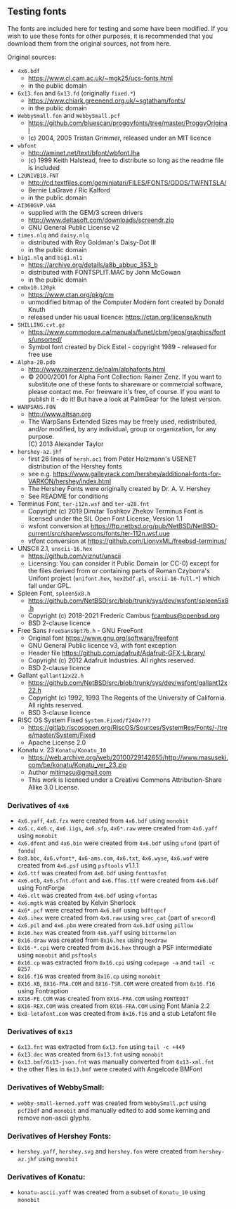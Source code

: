 ## Testing fonts

The fonts are included here for testing and some have been modified. If you wish to use these fonts
for other purposes, it is recommended that you download them from the original sources, not from here.

Original sources:
* `4x6.bdf`
  - https://www.cl.cam.ac.uk/~mgk25/ucs-fonts.html
  - in the public domain
* `6x13.fon` and `6x13.fd` (originally `fixed.*`)
  - https://www.chiark.greenend.org.uk/~sgtatham/fonts/
  - in the public domain
* `WebbySmall.fon` and `WebbySmall.pcf`
  - https://github.com/bluescan/proggyfonts/tree/master/ProggyOriginal
  - (c) 2004, 2005 Tristan Grimmer, released under an MIT licence
* `wbfont`
  - http://aminet.net/text/bfont/wbfont.lha
  - (c) 1999 Keith Halstead, free to distribute so long as the readme file is included
* `L2UNIVB18.FNT`
  - http://cd.textfiles.com/geminiatari/FILES/FONTS/GDOS/TWFNTSLA/
  - Bernie LaGrave / Ric Kalford
  - in the public domain
* `AI360GVP.VGA`
  - supplied with the GEM/3 screen drivers
  - http://www.deltasoft.com/downloads/screendr.zip
  - GNU General Public License v2
* `times.nlq` and `daisy.nlq`
  - distributed with Roy Goldman's Daisy-Dot III
  - in the public domain
* `big1.nlq` and `big1.nl1`
  - https://archive.org/details/a8b_abbuc_353_b
  - distributed with FONTSPLIT.MAC by John McGowan
  - in the public domain  
* `cmbx10.120pk`
  - https://www.ctan.org/pkg/cm
  - unmodified bitmap of the Computer Modern font created by Donald Knuth
  - released under his usual licence: https://ctan.org/license/knuth
* `SHILLING.cvt.gz`
  - https://www.commodore.ca/manuals/funet/cbm/geos/graphics/fonts/unsorted/
  - Symbol font created by Dick Estel - copyright 1989 - released for free use
* `Alpha-2B.pdb`
  - http://www.rainerzenz.de/palm/alphafonts.html
  - © 2000/2001 for Alpha Font Collection: Rainer Zenz. If you want to substitute one of
    these fonts to shareware or commercial software, please contact me. For freeware
    it's free, of course. If you want to publish it - do it! But have a look at
    PalmGear for the latest version.
* `WARPSANS.FON`
  - http://www.altsan.org
  - The WarpSans Extended Sizes may be freely used, redistributed, and/or
    modified, by any individual, group or organization, for any purpose.  
    (C) 2013 Alexander Taylor
* `hershey-az.jhf`
  - first 26 lines of `hersh.oc1` from Peter Holzmann's USENET distribution of the Hershey fonts
  - see e.g. https://www.galleyrack.com/hershey/additional-fonts-for-VARKON/hershey/index.html
  - The Hershey Fonts were originally created by Dr. A. V. Hershey
  - See README for conditions
* Terminus Font, `ter-i12n.wsf` and `ter-u28.fnt`
  - Copyright (c) 2019 Dimitar Toshkov Zhekov
    Terminus Font is licensed under the SIL Open Font License, Version 1.1
  - wsfont conversion at https://ftp.netbsd.org/pub/NetBSD/NetBSD-current/src/share/wscons/fonts/ter-112n.wsf.uue
  - vtfont conversion at https://github.com/LionyxML/freebsd-terminus/
* UNSCII 2.1, `unscii-16.hex`
  - https://github.com/viznut/unscii
  - Licensing: You can consider it Public Domain (or CC-0) except for the files
    derived from or containing parts of Roman Czyborra's Unifont project
    (`unifont.hex`, `hex2bdf.pl`, `unscii-16-full.*`) which fall under GPL.
* Spleen Font, `spleen5x8.h`
  - https://github.com/NetBSD/src/blob/trunk/sys/dev/wsfont/spleen5x8.h
  - Copyright (c) 2018-2021 Frederic Cambus <fcambus@openbsd.org>
  - BSD 2-clause licence
* Free Sans `FreeSans9pt7b.h` - GNU FreeFont
  - Original font https://www.gnu.org/software/freefont
  - GNU General Public licence v3, with font exception
  - Header file https://github.com/adafruit/Adafruit-GFX-Library/
  - Copyright (c) 2012 Adafruit Industries.  All rights reserved.
  - BSD 2-clause licence
* Gallant `gallant12x22.h`
  - https://github.com/NetBSD/src/blob/trunk/sys/dev/wsfont/gallant12x22.h
  - Copyright (c) 1992, 1993
    The Regents of the University of California.  All rights reserved.
  - BSD 3-clause licence
* RISC OS System Fixed `System.Fixed/f240x???`
  - https://gitlab.riscosopen.org/RiscOS/Sources/SystemRes/Fonts/-/tree/master/System/Fixed
  - Apache License 2.0
* Konatu v. 23 `Konatu/Konatu_10`
  - https://web.archive.org/web/20100729142655/http://www.masuseki.com/be/konatu/Konatu_ver_23.zip
  - Author mitimasu@gmail.com
  - This work is licensed under a Creative Commons Attribution-Share Alike 3.0 License.


### Derivatives of `4x6`

* `4x6.yaff`, `4x6.fzx` were created from `4x6.bdf` using `monobit`
* `4x6.c`, `4x6.c`, `4x6.iigs`, `4x6.sfp`, `4x6*.raw` were created from `4x6.yaff` using `monobit`
* `4x6.dfont` and `4x6.bin` were created from `4x6.bdf` using `ufond` (part of `fondu`)
* `8x8.bbc`, `4x6.vfont*`, `4x6-ams.com`, `4x6.txt`, `4x6.wyse`, `4x6.wof` were created from `4x6.psf` using `psftools` v1.1.1
* `4x6.ttf` was created from `4x6.bdf` using `fonttosfnt`
* `4x6.otb`, `4x6.sfnt.dfont` and `4x6.ffms.ttf` were created from `4x6.bdf` using FontForge
* `4x6.clt` was created from `4x6.bdf` using `vfontas`
* `4x6.mgtk` was created by Kelvin Sherlock
* `4x6*.pcf` were created from `4x6.bdf` using `bdftopcf`
* `4x6.ihex` were created from `4x6.raw` using `srec_cat` (part of `srecord`)
* `4x6.pil` and `4x6.pbm` were created from `4x6.bdf` using `pillow`
* `8x16.hex` was created from `4x6.yaff` using `bittermelon`
* `8x16.draw` was created from `8x16.hex` using `hexdraw`
* `8x16-*.cpi` were created from `8x16.hex` through a PSF intermediate using `monobit` and `psftools`
* `8x16.cp` was extracted from `8x16.cpi` using `codepage -a` and `tail -c 8257`
* `8x16.f16` was created from `8x16.cp` using `monobit`
* `8X16.XB`, `8X16-FRA.COM` and `8X16-TSR.COM` were created from `8x16.f16` using Fontraption
* `8X16-FE.COM` was created from `8X16-FRA.COM` using `FONTEDIT`
* `8X16-REX.COM` was created from `8X16-FRA.COM` using Font Mania 2.2
* `8x8-letafont.com` was created from `8x16.f16` and a stub Letafont file


### Derivatives of `6x13`

* `6x13.fnt` was extracted from `6x13.fon` using `tail -c +449`
* `6x13.dec` was created from `6x13.fnt` using `monobit`
* `6x13.bmf/6x13-json.fnt` was manually converted from `6x13-xml.fnt`
* the other files in `6x13.bmf` were created with Angelcode BMFont


### Derivatives of WebbySmall:

* `webby-small-kerned.yaff` was created from `WebbySmall.pcf` using `pcf2bdf` and `monobit`
  and manually edited to add some kerning and remove non-ascii glyphs.


### Derivatives of Hershey Fonts:
* `hershey.yaff`, `hershey.svg` and `hershey.fon` were created from `hershey-az.jhf` using `monobit`


### Derivatives of Konatu:
* `konatu-ascii.yaff` was created from a subset of `Konatu_10` using `monobit`
